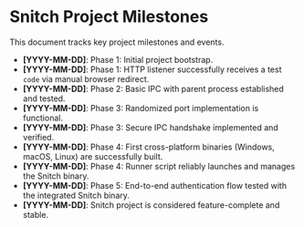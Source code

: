 # Snitch Project Milestones

This document tracks key project milestones and events.

- **[YYYY-MM-DD]**: Phase 1: Initial project bootstrap.
- **[YYYY-MM-DD]**: Phase 1: HTTP listener successfully receives a test `code` via manual browser redirect.
- **[YYYY-MM-DD]**: Phase 2: Basic IPC with parent process established and tested.
- **[YYYY-MM-DD]**: Phase 3: Randomized port implementation is functional.
- **[YYYY-MM-DD]**: Phase 3: Secure IPC handshake implemented and verified.
- **[YYYY-MM-DD]**: Phase 4: First cross-platform binaries (Windows, macOS, Linux) are successfully built.
- **[YYYY-MM-DD]**: Phase 4: Runner script reliably launches and manages the Snitch binary.
- **[YYYY-MM-DD]**: Phase 5: End-to-end authentication flow tested with the integrated Snitch binary.
- **[YYYY-MM-DD]**: Snitch project is considered feature-complete and stable.
